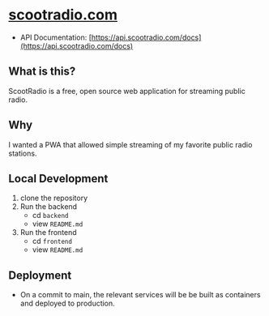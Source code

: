 # [scootradio.com](https://scootradio.com/)
- API Documentation: [https://api.scootradio.com/docs](https://api.scootradio.com/docs)

## What is this?
ScootRadio is a free, open source web application for streaming public radio.

## Why
I wanted a PWA that allowed simple streaming of my favorite public radio stations.

## Local Development
1. clone the repository
2. Run the backend
    - cd `backend`
    - view `README.md`
3. Run the frontend
    - cd `frontend`
    - view `README.md`

## Deployment
- On a commit to main, the relevant services will be be built as containers and deployed to production.
